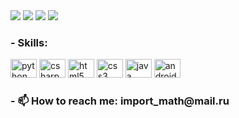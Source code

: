 

<div align="left">
  <img src="https://github-profile-summary-cards.vercel.app/api/cards/stats?username=donteavesdrop&theme=tokyonight">
  <img src="http://github-profile-summary-cards.vercel.app/api/cards/productive-time?username=donteavesdrop&theme=tokyonight&utcOffset=8">
  <img src="https://github-profile-summary-cards.vercel.app/api/cards/repos-per-language?username=donteavesdrop&theme=tokyonight">
  <img src="https://github-profile-summary-cards.vercel.app/api/cards/most-commit-language?username=donteavesdrop&theme=tokyonight">
</div>

<h3 align="left">- Skills:</h3>

<div align="left">
  <img src="https://cdn.jsdelivr.net/gh/devicons/devicon/icons/python/python-original.svg" height="30" width="42" alt="python logo">
  <img src="https://cdn.jsdelivr.net/gh/devicons/devicon/icons/csharp/csharp-original.svg" height="30" width="42" alt="csharp logo">
  <img src="https://cdn.jsdelivr.net/gh/devicons/devicon/icons/html5/html5-original.svg" height="30" width="42" alt="html5 logo">
  <img src="https://cdn.jsdelivr.net/gh/devicons/devicon/icons/css3/css3-original.svg" height="30" width="42" alt="css3 logo">
  <img src="https://cdn.jsdelivr.net/gh/devicons/devicon/icons/java/java-original.svg" height="30" width="42" alt="java logo">
  <img src="https://cdn.jsdelivr.net/gh/devicons/devicon/icons/android/android-original.svg" height="30" width="42" alt="android logo">
</div>

<h3 align="left">- 📫 How to reach me: import_math@mail.ru </h3>
